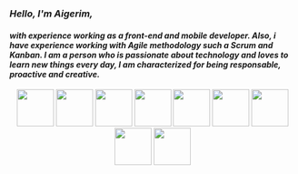 <i><h3>Hello, I'm Aigerim,</h3>
<h4>
with experience working as a front-end and mobile developer. Also, i have experience working with Agile methodology such a Scrum and Kanban. I am a person who is passionate about technology and loves to learn new things every day, I am characterized for being responsable, proactive and creative.</h4></i>
<p align="center">
 <img src="https://upload.wikimedia.org/wikipedia/commons/thumb/a/a7/React-icon.svg/1280px-React-icon.svg.png" width ='65px'> 
 <img src="https://img.icons8.com/color/452/redux.png" width ='65px'> 
 <img src="https://img.icons8.com/bubbles/344/mac-os.png" width ='65px'> 
 <img src="https://img.icons8.com/bubbles/344/android.png" width ='65px'> 
 <img src="https://img.icons8.com/dusk/344/javascript.png" width ='65px'> 
 <img src="https://img.icons8.com/fluency/344/typescript.png" width ='65px'> 
 <img src="https://img.icons8.com/color/344/graphql.png" width ='65px'> 
 <img src="https://img.icons8.com/dusk/344/api-settings.png" width ='65px'> 
 <img src="https://img.icons8.com/dusk/344/postman-api.png" width ='65px'> 
</p>
